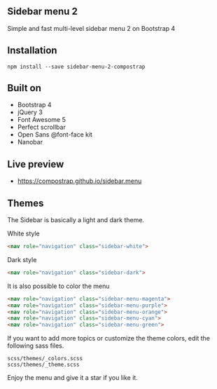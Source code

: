 ## Sidebar menu 2
Simple and fast multi-level sidebar menu 2 on Bootstrap 4

## Installation
```
npm install --save sidebar-menu-2-compostrap
```

## Built on

- Bootstrap 4
- jQuery 3
- Font Awesome 5
- Perfect scrollbar
- Open Sans @font-face kit
- Nanobar

## Live preview

- https://compostrap.github.io/sidebar.menu

## Themes
The Sidebar is basically a light and dark theme.

White style
```html
<nav role="navigation" class="sidebar-white">
```

Dark style
```html
<nav role="navigation" class="sidebar-dark">
```

It is also possible to color the menu
```html
<nav role="navigation" class="sidebar-menu-magenta">
<nav role="navigation" class="sidebar-menu-purple">
<nav role="navigation" class="sidebar-menu-orange">
<nav role="navigation" class="sidebar-menu-cyan">
<nav role="navigation" class="sidebar-menu-green">
```

If you want to add more topics or customize the theme colors, edit the following sass files.
```
scss/themes/_colors.scss
scss/themes/_theme.scss
```

Enjoy the menu and give it a star if you like it.
